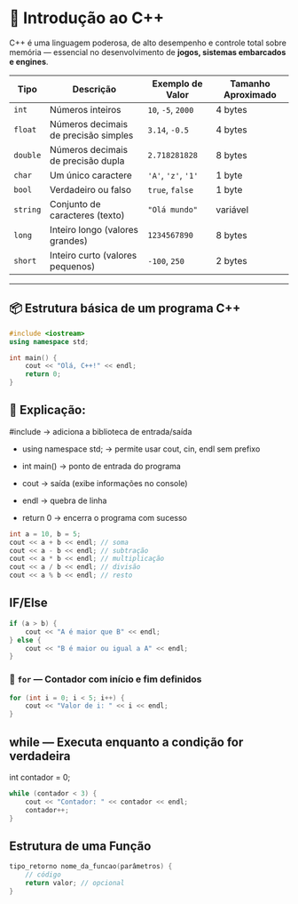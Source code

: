 # 🧠 Introdução ao C++

C++ é uma linguagem poderosa, de alto desempenho e controle total sobre memória — essencial no desenvolvimento de **jogos, sistemas embarcados e engines**.

| Tipo | Descrição | Exemplo de Valor | Tamanho Aproximado |
|------|------------|------------------|--------------------|
| `int` | Números inteiros | `10`, `-5`, `2000` | 4 bytes |
| `float` | Números decimais de precisão simples | `3.14`, `-0.5` | 4 bytes |
| `double` | Números decimais de precisão dupla | `2.718281828` | 8 bytes |
| `char` | Um único caractere | `'A'`, `'z'`, `'1'` | 1 byte |
| `bool` | Verdadeiro ou falso | `true`, `false` | 1 byte |
| `string` | Conjunto de caracteres (texto) | `"Olá mundo"` | variável |
| `long` | Inteiro longo (valores grandes) | `1234567890` | 8 bytes |
| `short` | Inteiro curto (valores pequenos) | `-100`, `250` | 2 bytes |

---

## 📦 Estrutura básica de um programa C++

```cpp
#include <iostream>
using namespace std;

int main() {
    cout << "Olá, C++!" << endl;
    return 0;
}
```

## 🧩 Explicação:

#include <iostream> → adiciona a biblioteca de entrada/saída

- using namespace std; → permite usar cout, cin, endl sem prefixo

- int main() → ponto de entrada do programa

- cout → saída (exibe informações no console)

- endl → quebra de linha

- return 0 → encerra o programa com sucesso

```cpp
int a = 10, b = 5;
cout << a + b << endl; // soma
cout << a - b << endl; // subtração
cout << a * b << endl; // multiplicação
cout << a / b << endl; // divisão
cout << a % b << endl; // resto
```

## IF/Else
```cpp
if (a > b) {
    cout << "A é maior que B" << endl;
} else {
    cout << "B é maior ou igual a A" << endl;
}
```
### 🔹 `for` — Contador com início e fim definidos

```cpp
for (int i = 0; i < 5; i++) {
    cout << "Valor de i: " << i << endl;
}
```
## while — Executa enquanto a condição for verdadeira

int contador = 0;
```cpp
while (contador < 3) {
    cout << "Contador: " << contador << endl;
    contador++;
}
```

## Estrutura de uma Função
```cpp
tipo_retorno nome_da_funcao(parâmetros) {
    // código
    return valor; // opcional
}
```


